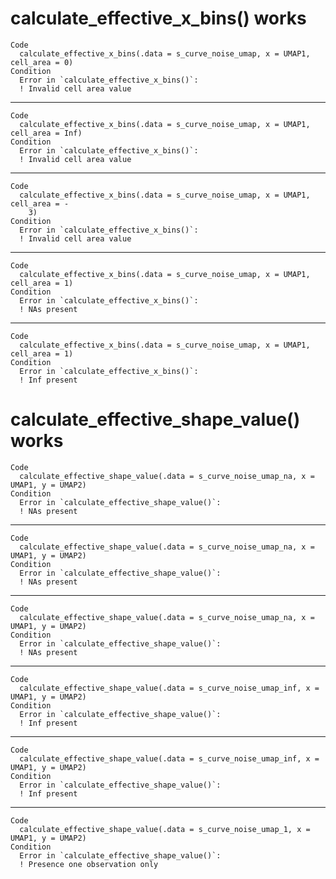 # calculate_effective_x_bins() works

    Code
      calculate_effective_x_bins(.data = s_curve_noise_umap, x = UMAP1, cell_area = 0)
    Condition
      Error in `calculate_effective_x_bins()`:
      ! Invalid cell area value

---

    Code
      calculate_effective_x_bins(.data = s_curve_noise_umap, x = UMAP1, cell_area = Inf)
    Condition
      Error in `calculate_effective_x_bins()`:
      ! Invalid cell area value

---

    Code
      calculate_effective_x_bins(.data = s_curve_noise_umap, x = UMAP1, cell_area = -
        3)
    Condition
      Error in `calculate_effective_x_bins()`:
      ! Invalid cell area value

---

    Code
      calculate_effective_x_bins(.data = s_curve_noise_umap, x = UMAP1, cell_area = 1)
    Condition
      Error in `calculate_effective_x_bins()`:
      ! NAs present

---

    Code
      calculate_effective_x_bins(.data = s_curve_noise_umap, x = UMAP1, cell_area = 1)
    Condition
      Error in `calculate_effective_x_bins()`:
      ! Inf present

# calculate_effective_shape_value() works

    Code
      calculate_effective_shape_value(.data = s_curve_noise_umap_na, x = UMAP1, y = UMAP2)
    Condition
      Error in `calculate_effective_shape_value()`:
      ! NAs present

---

    Code
      calculate_effective_shape_value(.data = s_curve_noise_umap_na, x = UMAP1, y = UMAP2)
    Condition
      Error in `calculate_effective_shape_value()`:
      ! NAs present

---

    Code
      calculate_effective_shape_value(.data = s_curve_noise_umap_na, x = UMAP1, y = UMAP2)
    Condition
      Error in `calculate_effective_shape_value()`:
      ! NAs present

---

    Code
      calculate_effective_shape_value(.data = s_curve_noise_umap_inf, x = UMAP1, y = UMAP2)
    Condition
      Error in `calculate_effective_shape_value()`:
      ! Inf present

---

    Code
      calculate_effective_shape_value(.data = s_curve_noise_umap_inf, x = UMAP1, y = UMAP2)
    Condition
      Error in `calculate_effective_shape_value()`:
      ! Inf present

---

    Code
      calculate_effective_shape_value(.data = s_curve_noise_umap_1, x = UMAP1, y = UMAP2)
    Condition
      Error in `calculate_effective_shape_value()`:
      ! Presence one observation only

